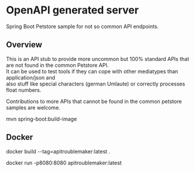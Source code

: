 # OpenAPI generated server

Spring Boot Petstore sample for not so common API endpoints.

## Overview

This is an API stub to provide more uncommon but 100% standard APIs that are not found in the common Petstore API.  
It can be used to test tools if they can cope with other mediatypes than application/json and   
also stuff like special characters (german Umlaute) or correctly processes float numbers.

Contributions to more APIs that cannot be found in the common petstore samples are welcome.

mvn spring-boot:build-image

## Docker

docker build --tag=apitroublemaker:latest .

docker run -p8080:8080 apitroublemaker:latest


